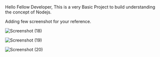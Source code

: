 Hello Fellow Developer,
This is a very Basic Project to build understanding the concept of Nodejs.

Adding few screenshot for your reference.

![Screenshot (18)](https://github.com/preetsinghwal/NodejsProject/assets/42864316/edef5fa5-06e8-48b6-afa3-cca8a1015744)

![Screenshot (19)](https://github.com/preetsinghwal/NodejsProject/assets/42864316/6c78af9b-75cd-41ea-8738-20e49a94246e)

![Screenshot (20)](https://github.com/preetsinghwal/NodejsProject/assets/42864316/897233cd-6e3e-4f24-983f-fce25c2455ca)


